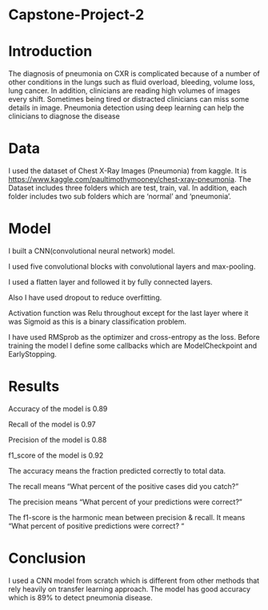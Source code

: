# Capstone-Project-2
# Introduction
The diagnosis of pneumonia on CXR is complicated because of a number of other conditions in the lungs such as fluid overload, bleeding, volume loss, lung cancer. In addition, clinicians are reading high volumes of images every shift. Sometimes being tired or distracted clinicians can miss some details in image. Pneumonia detection using deep learning can help the clinicians to diagnose the disease

# Data
I used the dataset of Chest X-Ray Images (Pneumonia) from kaggle. It is https://www.kaggle.com/paultimothymooney/chest-xray-pneumonia.
The Dataset includes three folders which are test, train, val. In addition, each folder includes two sub folders which are ‘normal’ and ‘pneumonia’.

# Model
I built a CNN(convolutional neural network) model.

I used five convolutional blocks with convolutional layers and max-pooling.

I used a flatten layer and followed it by fully connected layers.

Also I have used dropout to reduce overfitting.

Activation function was Relu throughout except for the last layer where it was Sigmoid as this is a binary classification problem.

I have used RMSprob as the optimizer and cross-entropy as the loss.
Before training the model I define some callbacks which are ModelCheckpoint and EarlyStopping.


# Results
Accuracy of the model is 0.89

Recall of the model is 0.97

Precision of the model is 0.88

f1_score of the model is 0.92

The accuracy means the fraction predicted correctly to total data.

The recall means “What percent of the positive cases did you catch?”

The precision means “What percent of your predictions were correct?”

The f1-score is the harmonic mean between precision & recall. It means “What percent of positive predictions were correct? “
# Conclusion
I used a CNN model from scratch which is different from other methods that rely heavily on transfer learning approach. The model has good accuracy which is 89% to detect pneumonia disease.
